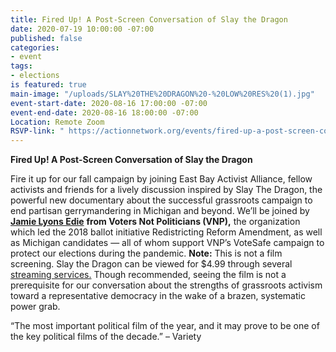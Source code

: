 ```yaml
---
title: Fired Up! A Post-Screen Conversation of Slay the Dragon
date: 2020-07-19 10:00:00 -07:00
published: false
categories:
- event
tags:
- elections
is featured: true
main-image: "/uploads/SLAY%20THE%20DRAGON%20-%20LOW%20RES%20(1).jpg"
event-start-date: 2020-08-16 17:00:00 -07:00
event-end-date: 2020-08-16 18:00:00 -07:00
Location: Remote Zoom
RSVP-link: " https://actionnetwork.org/events/fired-up-a-post-screen-conversation-of-slay-the-dragon"
---
```


**Fired Up! A Post-Screen Conversation of Slay the Dragon**

Fire it up for our fall campaign by joining East Bay Activist Alliance, fellow activists and friends for a lively discussion inspired by Slay The Dragon, the powerful new documentary about the successful grassroots campaign to end partisan gerrymandering in Michigan and beyond. We’ll be joined by [**Jamie Lyons Edie**](https://votersnotpoliticians.com/about/team/jamie-lyons-eddy/) **from Voters Not Politicians (VNP),** the organization which led the 2018 ballot initiative Redistricting Reform Amendment, as well as Michigan candidates — all of whom support VNP’s VoteSafe campaign to protect our elections during the pandemic. **Note:** This is not a film screening. Slay the Dragon can be viewed for $4.99 through several [streaming services.](https://www.slaythedragonfilm.com/watch-at-home/) Though recommended, seeing the film is not a prerequisite for our conversation about the strengths of grassroots activism toward a representative democracy in the wake of a brazen, systematic power grab.

“The most important political film of the year, and it may prove to be one of the key political films of the decade.” – Variety